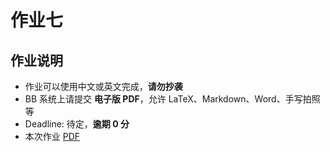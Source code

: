 # 作业七

## 作业说明

- 作业可以使用中文或英文完成，**请勿抄袭**
- BB 系统上请提交 **电子版 PDF**，允许 LaTeX、Markdown、Word、手写拍照等
- Deadline: 待定，**逾期 0 分**
- 本次作业 [PDF](/pdf/hw7.pdf)
<!-- - [答案](/pdf/ans1.pdf) 已发布 -->

